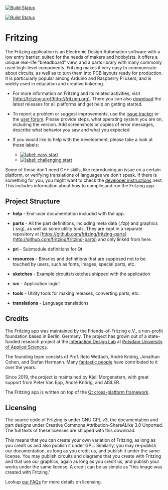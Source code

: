 [![Build Status](https://travis-ci.org/fritzing/fritzing-app.svg?branch=master)](https://travis-ci.org/fritzing/fritzing-app)

[![Build Status](https://travis-ci.org/fritzing/fritzing-app.svg?branch=develop)](https://travis-ci.org/fritzing/fritzing-app)


# Fritzing

The Fritzing application is an Electronic Design Automation software with a low entry barrier, suited for the needs of makers and hobbyists. It offers a unique real-life "breadboard" view, and a parts library with many commonly used high-level components. Fritzing makes it very easy to communicate about circuits, as well as to turn them into PCB layouts ready for production. It is particularly popular among Arduino and Raspberry Pi users, and is widely used in education and creative tinkering.

* For more information on Fritzing and its related activities, visit [http://fritzing.org](http://fritzing.org). There you can also [download](http://fritzing.org/download) the latest releases for all platforms and get help on getting started.

* To report a problem or suggest improvements, use the [issue tracker](https://github.com/fritzing/fritzing-app/issues) or the [user forum](http://forum.fritzing.org).
Please provide steps, what operating system you are on, including the version. Add screenshots or copies of error messages, describe what behavior you saw and what you expected.

* If you would like to help with the development, please take a look at those labels:
  * [![label: easy start][~easy start]](https://github.com/fritzing/fritzing-app/labels/easy%20start)
  * [![label: challenging start][~challenging start]](https://github.com/fritzing/fritzing-app/labels/challenging%20start)

Some of those don't need C++ skills, like reproducing an issue on a certain platform, or verifying translations of languages we don't speak. If there is something for you, you might want to check the [developer instructions](https://github.com/fritzing/fritzing-app/wiki) next. This includes information about how to compile and run the Fritzing app.

## Project Structure

* **help** - End-user documentation included with the app. 

* **parts** - All the part definitions, including meta data (.fzp) and graphics (.svg), as well as some utility tools. They are kept in a separate repository at [https://github.com/fritzing/fritzing-parts](http://github.com/fritzing/fritzing-parts) and only linked from here.

* **pri** - Submodule definitions for Qt

* **resources** - Binaries and definitions that are supposed not to be touched by users, such as fonts, images, special parts, etc.

* **sketches** - Example circuits/sketches shipped with the application

* **src** - Application logic!

* **tools** - Utility tools for making releases, converting parts, etc.

* **translations** - Language translations

## Credits

The Fritzing app was maintained by the Friends-of-Fritzing e.V., a non-profit foundation based in Berlin, Germany. The project has grown out of a state-funded research project at the [Interaction Design Lab](http://idl.fh-potsdam.de) at [Potsdam University of Applied Sciences](http://fh-potsdam.de). 

The founding team consists of Prof. Reto Wettach, André Knörig, Jonathan Cohen, and Stefan Hermann. Many [fantastic people](http://fritzing.org/about/people/) have contributed to it over the years.

Since 2019, the project is maintained by Kjell Morgenstern, with great support from Peter Van Epp, André Knörig, and AISLER.

The Fritzing app is written on top of the [Qt cross-platform framework](http://qt-project.org).

## Licensing

The source code of Fritzing is under GNU GPL v3, the documentation and part designs under Creative Commons Attribution-ShareALike 3.0 Unported. The full texts of these licenses are shipped with this download.

This means that you can create your own variation of Fritzing, as long as you credit us and also publish it under GPL. Similarly, you may re-publish our documentation, as long as you credit us, and publish it under the same
license. You may publish circuits and diagrams that you create with Fritzing and that use our graphics, again as long as you credit us, and
publish your works under the same license.  A credit can be as simple as "this image was created with Fritzing."

Lookup [our FAQs](http://fritzing.org/faq/) for more details on licensing.

[~help wanted]: https://img.shields.io/badge/-help%20wanted-%23159818
[~easy start]: https://img.shields.io/badge/-easy%20start-%2333AAFF
[~challenging start]: https://img.shields.io/badge/-challenging%20start-%235500EE

